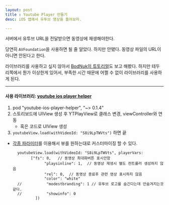 ```yaml
---
layout: post
title : Youtube Player 만들기
desc: iOS 앱에서 유투브 영상을 틀어보자.

---
```


서버에서 유투브 URL을 전달받으면 동영상에 재생해야한다.
 
당연히 `AVFoundation`을 사용하면 될 줄 알았다. 하지만 안됐다. 동영상 파일의 URL이 아니면 안된다고 한다.

라이브러리를 사용하고 싶지 않아서 [BodNuk의 튜토리얼](https://www.youtube.com/watch?v=rVcOY_qpMMg)도 보고 해봤다. 하지만 테두리쪽에서 뭔가 이상한게 있어서, 부족한 시간 때문에 어쩔 수 없이 라이브러리를 사용하게 된다.

----------------------------------------

#### 사용 라이브러리: [youtube ios player helper](https://github.com/youtube/youtube-ios-player-helper)
1. pod "youtube-ios-player-helper", "~> 0.1.4"
2. 스토리보드에 UIView 생성 후 YTPlayView로 클래스 변경, viewController와 연동
	* 혹은 코드로 UIView 생성
3. `youtubeView.load(withVideoId: "S8i9LpTWVts")` 하면 끝

* [각종 파라미터](https://developers.google.com/youtube/player_parameters)를 이용해서 뷰를 원하는대로 커스터마이징 할 수 있다.
	
		youtubeView.load(withVideoId: "S8i9LpTWVts", playerVars:
	          ["fs": 0,   // 동영상 최대화버튼 표시안함
	                "playsinline": 1,  // 동영상 재생시 별도 컨트롤러 생성하지 않음
	                "rel": 0,  // 동영상 종료후 관련 영상 표시하지 않음
	                "color": "white"
		//           "modestbranding": 1 // 유투브 로고를 숨긴다는데 안숨겨지는것같다.
		//           "showinfo": 0
				])